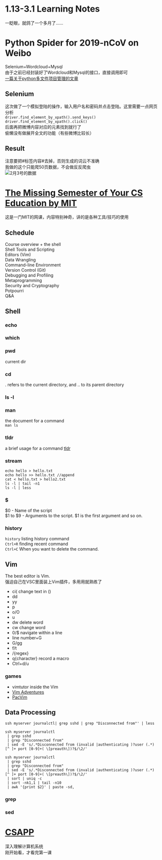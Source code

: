 # 1.13-3.1 Learning Notes
一眨眼，就鸽了一个多月了......
# Python Spider for 2019-nCoV on Weibo
Selenium+Wordcloud+Mysql  
由于之前已经封装好了Wordcloud和Mysql的接口，直接调用即可  
[一篇关于python多文件项目管理的文章](https://zhuanlan.zhihu.com/p/78247846)
## Selenium
这次做了一个模拟登陆的操作，输入用户名和密码并点击登陆。这里需要一点网页分析  
```driver.find_element_by_xpath().send_keys()```  
```driver.find_element_by_xpath().click()```  
后面再把微博内容对应的元素找到就行了  
偷懒没有做展开全文的功能（有些微博比较长）
## Result
注意要把#标签内容#去掉，否则生成的词云不准确   
我做的这个只能爬50页数据，不会做反反爬虫  
![2月3号的数据](https://raw.githubusercontent.com/doutv/Picbed/master/img/weibohot2020-02-03-10-39-39.png)
# [The Missing Semester of Your CS Education by MIT](https://missing.csail.mit.edu/)

这是一门MIT的网课，内容特别神奇，讲的是各种工具/技巧的使用
## Schedule
Course overview + the shell  
Shell Tools and Scripting  
Editors (Vim)  
Data Wrangling  
Command-line Environment  
Version Control (Git)  
Debugging and Profiling  
Metaprogramming  
Security and Cryptography  
Potpourri  
Q&A  
## Shell
### echo
### which
### pwd
current dir
### cd
. refers to the current directory, and .. to its parent directory
### ls -l
### man
the document for a command  
```man ls```
### tldr
a brief usage for a command
[tldr](https://github.com/tldr-pages/tldr)
### stream
```
echo hello > hello.txt
echo hello >> hello.txt //append
cat < hello.txt > hello2.txt
ls -l | tail -n1
ls -l | less
```
### $
$0 - Name of the script  
$1 to $9 - Arguments to the script. $1 is the first argument and so on.
### history
```history```  listing history command  
```Ctrl+R```  finding recent command  
```Ctrl+C``` When you want to delete the command.
## Vim
The best editor is Vim.  
强迫自己在VSC里面装上Vim插件，多用用就熟练了
+ ci( change text in ()
+ dd
+ yy
+ p
+ o/O
+ u 
+ dw delete word
+ cw change word
+ 0/$ navigate within a line
+ line number+G
+ G/gg
+ f/t
+ /{regex} 
+ q{character} record a macro
+ Ctrl+d/u
### games
+ vimtutor inside the Vim
+ [Vim Adventures](https://vim-adventures.com/)
+ [PacVim](https://github.com/jmoon018/PacVim)
## Data Processing
```
ssh myserver journalctl| grep sshd | grep "Disconnected from"' | less

ssh myserver journalctl
 | grep sshd
 | grep "Disconnected from"
 | sed -E 's/.*Disconnected from (invalid |authenticating )?user (.*) [^ ]+ port [0-9]+( \[preauth\])?$/\2/'

ssh myserver journalctl
 | grep sshd
 | grep "Disconnected from"
 | sed -E 's/.*Disconnected from (invalid |authenticating )?user (.*) [^ ]+ port [0-9]+( \[preauth\])?$/\2/'
 | sort | uniq -c
 | sort -nk1,1 | tail -n10
 | awk '{print $2}' | paste -sd,
```
### grep
### sed
# [CSAPP](https://www.bilibili.com/video/av31289365?p=1)
深入理解计算机系统  
刚开始看，才看完第一课

